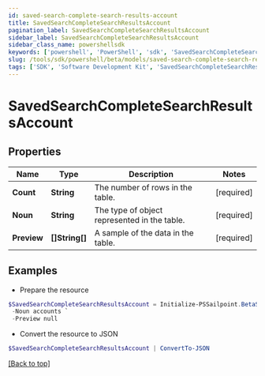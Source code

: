 ```yaml
---
id: saved-search-complete-search-results-account
title: SavedSearchCompleteSearchResultsAccount
pagination_label: SavedSearchCompleteSearchResultsAccount
sidebar_label: SavedSearchCompleteSearchResultsAccount
sidebar_class_name: powershellsdk
keywords: ['powershell', 'PowerShell', 'sdk', 'SavedSearchCompleteSearchResultsAccount'] 
slug: /tools/sdk/powershell/beta/models/saved-search-complete-search-results-account
tags: ['SDK', 'Software Development Kit', 'SavedSearchCompleteSearchResultsAccount']
---
```



# SavedSearchCompleteSearchResultsAccount

## Properties

Name | Type | Description | Notes
------------ | ------------- | ------------- | -------------
**Count** |  **String** | The number of rows in the table. | [required]
**Noun** |  **String** | The type of object represented in the table. | [required]
**Preview** |  **[]String[]** | A sample of the data in the table. | [required]

## Examples

- Prepare the resource
```powershell
$SavedSearchCompleteSearchResultsAccount = Initialize-PSSailpoint.BetaSavedSearchCompleteSearchResultsAccount  -Count 3 `
 -Noun accounts `
 -Preview null
```

- Convert the resource to JSON
```powershell
$SavedSearchCompleteSearchResultsAccount | ConvertTo-JSON
```


[[Back to top]](#) 

